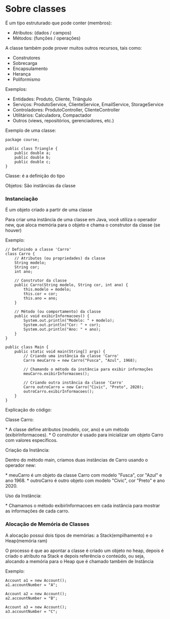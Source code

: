 <h1>Sobre classes</h1>

<p>É um tipo estruturado que pode conter (membros):</p>

- Atributos: (dados / campos)
- Métodos: (funções / operações)

<p>A classe também pode prover muitos outros recursos, tais como: </p>

- Construtores
- Sobrecarga
- Encapsulamento
- Herança
- Poliformismo

<p>Exemplos:</p>

- Entidades: Produto, Cliente, Triângulo
- Serviços: ProdutoService, ClienteService, EmailService, StorageService
- Controladores: ProdutoController, ClienteController
- Utilitários: Calculadora, Compactador
- Outros (views, repositórios, gerenciadores, etc.)

<P>Exemplo de uma classe:</p>

```
package course;

public class Triangle {
    public double a;
    public double b;
    public double c;
}
```

<p>Classe: é a definição do tipo</p>
<p>Objetos: São instâncias da classe</p>

<h3>Instanciação</h3>

<p>É um objeto criado a partir de uma classe</p>

<p>Para criar uma instância de uma classe em Java, você utiliza o operador new, que aloca memória para o objeto e chama o construtor da classe (se houver)</p>

<p>Exemplo:</p>

```
// Definindo a classe 'Carro'
class Carro {
    // Atributos (ou propriedades) da classe
    String modelo;
    String cor;
    int ano;

    // Construtor da classe
    public Carro(String modelo, String cor, int ano) {
        this.modelo = modelo;
        this.cor = cor;
        this.ano = ano;
    }

    // Método (ou comportamento) da classe
    public void exibirInformacoes() {
        System.out.println("Modelo: " + modelo);
        System.out.println("Cor: " + cor);
        System.out.println("Ano: " + ano);
    }
}

public class Main {
    public static void main(String[] args) {
        // Criando uma instância da classe 'Carro'
        Carro meuCarro = new Carro("Fusca", "Azul", 1968);

        // Chamando o método da instância para exibir informações
        meuCarro.exibirInformacoes();

        // Criando outra instância da classe 'Carro'
        Carro outroCarro = new Carro("Civic", "Preto", 2020);
        outroCarro.exibirInformacoes();
    }
}
```

<p>Explicação do código:</p>

<p>Classe Carro: </p>
* A classe define atributos (modelo, cor, ano) e um método (exibirInformacoes).
* O construtor é usado para inicializar um objeto Carro com valores específicos.

<p>Criação da Instância:</p>
<p>Dentro do método main, criamos duas instâncias de Carro usando o operador new:</p>
* meuCarro é um objeto da classe Carro com modelo "Fusca", cor "Azul" e ano 1968.
* outroCarro é outro objeto com modelo "Civic", cor "Preto" e ano 2020.

<p>Uso da Instância:</p>
* Chamamos o método exibirInformacoes em cada instância para mostrar as informações de cada carro.

<h3>Alocação de Memória de Classes</h3>

<p>A alocação possui dois tipos de memórias: a Stack(empilhamento) e o Heap(memória ram) </p>
<p>O processo é que ao apontar a classe é criado um objeto no heap, depois é criado o atributo na Stack e depois referência o conteúdo, ou seja, alocando a memória para o Heap que é chamado também de Instância</p>

Exemplo:

```
Account a1 = new Account();
a1.accountNumber = "A";

Account a2 = new Account();
a2.accountNumber = "B";

Account a3 = new Account();
a3.accountNumber = "C";
```
